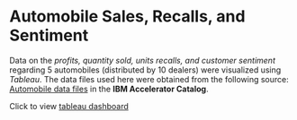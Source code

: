 # Automobile Sales, Recalls, and Sentiment

Data on the *profits, quantity sold, units recalls, and customer sentiment* regarding 5 automobiles (distributed by 10 dealers) were visualized using *Tableau*. The data files used here were obtained from the following source: [Automobile data files](https://community.ibm.com/accelerators/?context=analytics&type=Data&product=Cognos%20Analytics&industry=Automotive) in the **IBM Accelerator Catalog**.

Click to view [tableau dashboard](https://public.tableau.com/app/profile/younghunji/viz/AutomobilsSalesRecallsandSentiment/Dashboard1)
